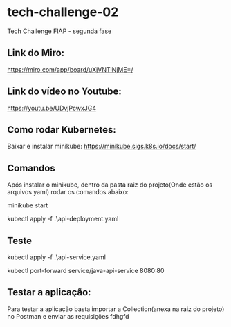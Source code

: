 # tech-challenge-02
Tech Challenge FIAP - segunda fase

## Link do Miro:
https://miro.com/app/board/uXjVNTlNjME=/

## Link do vídeo no Youtube:
https://youtu.be/UDvjPcwxJG4

## Como rodar Kubernetes:
Baixar e instalar minikube: https://minikube.sigs.k8s.io/docs/start/

## Comandos
Após instalar o minikube, dentro da pasta raiz do projeto(Onde estão os arquivos yaml) rodar os comandos abaixo:

minikube start  

kubectl apply -f .\api-deployment.yaml  

## Teste

kubectl apply -f .\api-service.yaml  

kubectl port-forward service/java-api-service 8080:80 

## Testar a aplicação:
Para testar a aplicação basta importar a Collection(anexa na raiz do projeto) no Postman e enviar as requisições fdhgfd

